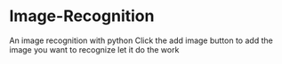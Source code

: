 # Image-Recognition
An image recognition with python
Click the add image button to add the image you want to recognize
let it do the work
